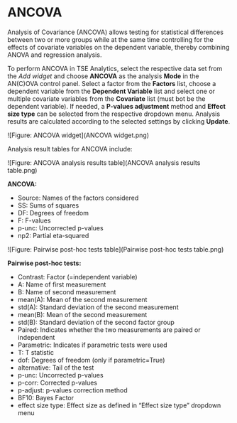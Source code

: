# ANCOVA

Analysis of Covariance (ANCOVA) allows testing for statistical differences between two or more groups while at the same time controlling for the effects of covariate variables on the dependent variable, thereby combining ANOVA and regression analysis. 

To perform ANCOVA in TSE Analytics, select the respective data set from the *Add widget* and choose **ANCOVA** as the analysis **Mode** in the AN(C)OVA control panel.
Select a factor from the **Factors** list, choose a dependent variable from the **Dependent Variable** list and select one or multiple covariate variables from the **Covariate** list (must bot be the dependent variable).
If needed, a **P-values adjustment** method and **Effect size type** can be selected from the respective dropdown menu.
Analysis results are calculated according to the selected settings by clicking **Update**.

![Figure: ANCOVA widget](ANCOVA widget.png)

Analysis result tables for ANCOVA include:

![Figure: ANCOVA analysis results table](ANCOVA analysis results table.png)

**ANCOVA:**

- Source: Names of the factors considered
- SS: Sums of squares
- DF: Degrees of freedom
- F: F-values
- p-unc: Uncorrected p-values
- np2: Partial eta-squared

![Figure: Pairwise post-hoc tests table](Pairwise post-hoc tests table.png)

**Pairwise post-hoc tests:**

- Contrast: Factor (=independent variable)
- A: Name of first measurement
- B: Name of second measurement
- mean(A): Mean of the second measurement
- std(A): Standard deviation of the second measurement
- mean(B): Mean of the second measurement
- std(B): Standard deviation of the second factor group
- Paired: Indicates whether the two measurements are paired or independent
- Parametric: Indicates if parametric tests were used
- T: T statistic
- dof: Degrees of freedom (only if parametric=True)
- alternative: Tail of the test
- p-unc: Uncorrected p-values
- p-corr: Corrected p-values
- p-adjust: p-values correction method
- BF10: Bayes Factor
- effect size type: Effect size as defined in “Effect size type” dropdown menu
